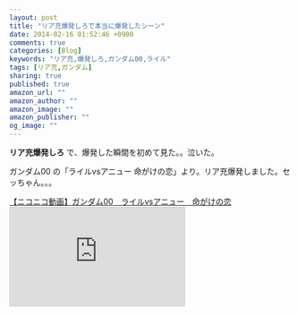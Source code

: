 ```yaml
---
layout: post
title: "リア充爆発しろで本当に爆発したシーン"
date: 2014-02-16 01:52:46 +0900
comments: true
categories: [Blog]
keywords: "リア充,爆発しろ,ガンダム00,ライル"
tags: [リア充,ガンダム]
sharing: true
published: true
amazon_url: ""
amazon_author: ""
amazon_image: ""
amazon_publisher: ""
og_image: ""
---
```


**リア充爆発しろ** で、爆発した瞬間を初めて見た。。泣いた。

<!-- more -->

ガンダム00 の「ライルvsアニュー 命がけの恋」より。リア充爆発しました。セッちゃん。。。

<script type="text/javascript" src="http://ext.nicovideo.jp/thumb_watch/sm20183528?w=800"></script><noscript><a href="http://www.nicovideo.jp/watch/sm20183528">【ニコニコ動画】ガンダム00　ライルvsアニュー　命がけの恋</a></noscript>

<iframe width="312" height="176" src="http://ext.nicovideo.jp/thumb/sm20183528" scrolling="no" style="border:solid 1px #CCC;" frameborder="0"><a href="http://www.nicovideo.jp/watch/sm20183528">【ニコニコ動画】ガンダム00　ライルvsアニュー　命がけの恋</a></iframe>

